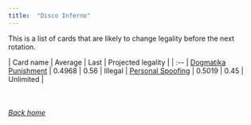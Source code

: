 ```yaml
---
title:  "Disco Inferno"
---
```


This is a list of cards that are likely to change legality before the next rotation.

| Card name | Average | Last | Projected legality |
| :-- |
[Dogmatika Punishment](https://db.ygoprodeck.com/card/?search=Dogmatika%20Punishment) | 0.4968 | 0.56 | Illegal |
[Personal Spoofing](https://db.ygoprodeck.com/card/?search=Personal%20Spoofing) | 0.5019 | 0.45 | Unlimited |

<br>

###### [Back home](index)